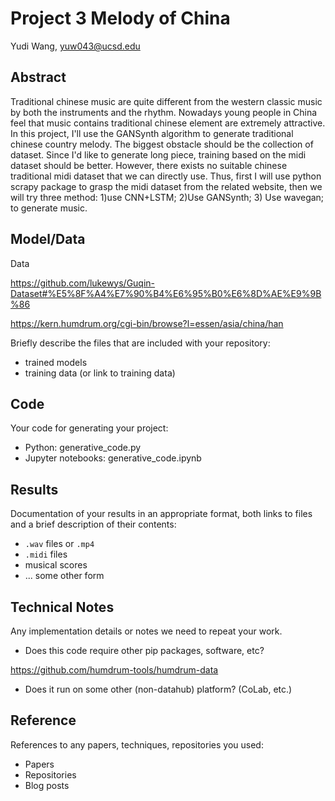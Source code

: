 # Project 3 Melody of China

Yudi Wang, yuw043@ucsd.edu


## Abstract

Traditional chinese music are quite different from the western classic music by both the instruments and the rhythm. Nowadays young people in China feel that music contains traditional chinese element are extremely attractive. In this project, I'll use the GANSynth algorithm to generate traditional chinese country melody. The biggest obstacle should be the collection of dataset. Since I'd like to generate long piece, training based on the midi dataset should be better. However, there exists no suitable chinese traditional midi dataset that we can directly use. Thus, first I will use python scrapy package to grasp the midi dataset from the related website, then we will try three method: 1)use CNN+LSTM; 2)Use GANSynth; 3) Use wavegan; to generate music.

## Model/Data

Data 

https://github.com/lukewys/Guqin-Dataset#%E5%8F%A4%E7%90%B4%E6%95%B0%E6%8D%AE%E9%9B%86

https://kern.humdrum.org/cgi-bin/browse?l=essen/asia/china/han

Briefly describe the files that are included with your repository:
- trained models
- training data (or link to training data)

## Code

Your code for generating your project:
- Python: generative_code.py
- Jupyter notebooks: generative_code.ipynb

## Results

Documentation of your results in an appropriate format, both links to files and a brief description of their contents:
- `.wav` files or `.mp4`
- `.midi` files
- musical scores
- ... some other form

## Technical Notes

Any implementation details or notes we need to repeat your work. 
- Does this code require other pip packages, software, etc?

https://github.com/humdrum-tools/humdrum-data

- Does it run on some other (non-datahub) platform? (CoLab, etc.)

## Reference

References to any papers, techniques, repositories you used:
- Papers
- Repositories
- Blog posts
